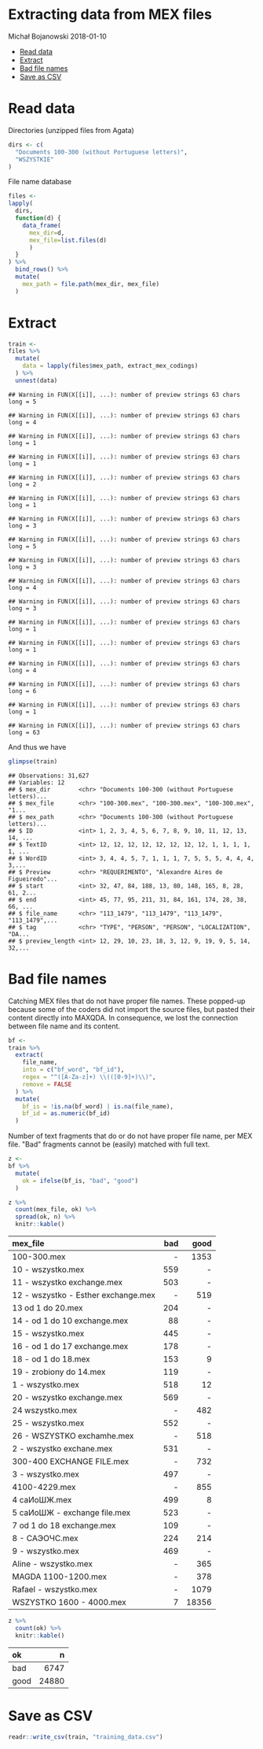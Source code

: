 Extracting data from MEX files
================
Michał Bojanowski
2018-01-10

-   [Read data](#read-data)
-   [Extract](#extract)
-   [Bad file names](#bad-file-names)
-   [Save as CSV](#save-as-csv)

Read data
=========

Directories (unzipped files from Agata)

``` r
dirs <- c(
  "Documents 100-300 (without Portuguese letters)",
  "WSZYSTKIE"
)
```

File name database

``` r
files <- 
lapply(
  dirs,
  function(d) {
    data_frame(
      mex_dir=d, 
      mex_file=list.files(d)
      )
  }
) %>%
  bind_rows() %>%
  mutate(
    mex_path = file.path(mex_dir, mex_file)
  )
```

Extract
=======

``` r
train <-
files %>%
  mutate(
    data = lapply(files$mex_path, extract_mex_codings)
  ) %>%
  unnest(data) 
```

    ## Warning in FUN(X[[i]], ...): number of preview strings 63 chars long = 5

    ## Warning in FUN(X[[i]], ...): number of preview strings 63 chars long = 4

    ## Warning in FUN(X[[i]], ...): number of preview strings 63 chars long = 1

    ## Warning in FUN(X[[i]], ...): number of preview strings 63 chars long = 1

    ## Warning in FUN(X[[i]], ...): number of preview strings 63 chars long = 2

    ## Warning in FUN(X[[i]], ...): number of preview strings 63 chars long = 1

    ## Warning in FUN(X[[i]], ...): number of preview strings 63 chars long = 3

    ## Warning in FUN(X[[i]], ...): number of preview strings 63 chars long = 5

    ## Warning in FUN(X[[i]], ...): number of preview strings 63 chars long = 3

    ## Warning in FUN(X[[i]], ...): number of preview strings 63 chars long = 4

    ## Warning in FUN(X[[i]], ...): number of preview strings 63 chars long = 3

    ## Warning in FUN(X[[i]], ...): number of preview strings 63 chars long = 1

    ## Warning in FUN(X[[i]], ...): number of preview strings 63 chars long = 1

    ## Warning in FUN(X[[i]], ...): number of preview strings 63 chars long = 4

    ## Warning in FUN(X[[i]], ...): number of preview strings 63 chars long = 6

    ## Warning in FUN(X[[i]], ...): number of preview strings 63 chars long = 1

    ## Warning in FUN(X[[i]], ...): number of preview strings 63 chars long = 63

And thus we have

``` r
glimpse(train)
```

    ## Observations: 31,627
    ## Variables: 12
    ## $ mex_dir        <chr> "Documents 100-300 (without Portuguese letters)...
    ## $ mex_file       <chr> "100-300.mex", "100-300.mex", "100-300.mex", "1...
    ## $ mex_path       <chr> "Documents 100-300 (without Portuguese letters)...
    ## $ ID             <int> 1, 2, 3, 4, 5, 6, 7, 8, 9, 10, 11, 12, 13, 14, ...
    ## $ TextID         <int> 12, 12, 12, 12, 12, 12, 12, 12, 1, 1, 1, 1, 1, ...
    ## $ WordID         <int> 3, 4, 4, 5, 7, 1, 1, 1, 7, 5, 5, 5, 4, 4, 4, 3,...
    ## $ Preview        <chr> "REQUERIMENTO", "Alexandre Aires de Figueiredo"...
    ## $ start          <int> 32, 47, 84, 188, 13, 80, 148, 165, 8, 28, 61, 2...
    ## $ end            <int> 45, 77, 95, 211, 31, 84, 161, 174, 28, 38, 66, ...
    ## $ file_name      <chr> "113_1479", "113_1479", "113_1479", "113_1479",...
    ## $ tag            <chr> "TYPE", "PERSON", "PERSON", "LOCALIZATION", "DA...
    ## $ preview_length <int> 12, 29, 10, 23, 18, 3, 12, 9, 19, 9, 5, 14, 32,...

Bad file names
==============

Catching MEX files that do not have proper file names. These popped-up because some of the coders did not import the source files, but pasted their content directly into MAXQDA. In consequence, we lost the connection between file name and its content.

``` r
bf <-
train %>%
  extract(
    file_name,
    into = c("bf_word", "bf_id"),
    regex = "^([A-Za-z]+) \\(([0-9]+)\\)",
    remove = FALSE
  ) %>%
  mutate(
    bf_is = !is.na(bf_word) | is.na(file_name),
    bf_id = as.numeric(bf_id)
  )
```

Number of text fragments that do or do not have proper file name, per MEX file. "Bad" fragments cannot be (easily) matched with full text.

``` r
z <-
bf %>%
  mutate(
    ok = ifelse(bf_is, "bad", "good")
  )

z %>%
  count(mex_file, ok) %>%
  spread(ok, n) %>%
  knitr::kable()
```

| mex\_file                           |  bad|   good|
|:------------------------------------|----:|------:|
| 100-300.mex                         |    -|   1353|
| 10 - wszystko.mex                   |  559|      -|
| 11 - wszystko exchange.mex          |  503|      -|
| 12 - wszystko - Esther exchange.mex |    -|    519|
| 13 od 1 do 20.mex                   |  204|      -|
| 14 - od 1 do 10 exchange.mex        |   88|      -|
| 15 - wszystko.mex                   |  445|      -|
| 16 - od 1 do 17 exchange.mex        |  178|      -|
| 18 - od 1 do 18.mex                 |  153|      9|
| 19 - zrobiony do 14.mex             |  119|      -|
| 1 - wszystko.mex                    |  518|     12|
| 20 - wszystko exchange.mex          |  569|      -|
| 24 wszystko.mex                     |    -|    482|
| 25 - wszystko.mex                   |  552|      -|
| 26 - WSZYSTKO exchamhe.mex          |    -|    518|
| 2 - wszystko exchane.mex            |  531|      -|
| 300-400 EXCHANGE FILE.mex           |    -|    732|
| 3 - wszystko.mex                    |  497|      -|
| 4100-4229.mex                       |    -|    855|
| 4 caИoШЖ.mex                        |  499|      8|
| 5 caИoШЖ - exchange file.mex        |  523|      -|
| 7 od 1 do 18 exchange.mex           |  109|      -|
| 8 - CAЭOЧC.mex                      |  224|    214|
| 9 - wszystko.mex                    |  469|      -|
| Aline - wszystko.mex                |    -|    365|
| MAGDA 1100-1200.mex                 |    -|    378|
| Rafael - wszystko.mex               |    -|   1079|
| WSZYSTKO 1600 - 4000.mex            |    7|  18356|

``` r
z %>%
  count(ok) %>%
  knitr::kable()
```

| ok   |      n|
|:-----|------:|
| bad  |   6747|
| good |  24880|

Save as CSV
===========

``` r
readr::write_csv(train, "training_data.csv")
```

